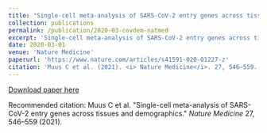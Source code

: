 ```yaml
---
title: "Single-cell meta-analysis of SARS-CoV-2 entry genes across tissues and demographics"
collection: publications
permalink: /publication/2020-03-covdem-natmed
excerpt: 'Single-cell meta-analysis of SARS-CoV-2 entry genes across tissues and demographics'
date: 2020-03-01
venue: 'Nature Medicine'
paperurl: 'https://www.nature.com/articles/s41591-020-01227-z'
citation: 'Muus C et al. (2021). <i> Nature Medicine</i>. 27, 546–559.'
---
```


[Download paper here](http://annacuomo.github.io/files/s41591-020-01227-z.pdf)

Recommended citation: Muus C et al. "Single-cell meta-analysis of SARS-CoV-2 entry genes across tissues and demographics." <i>Nature Medicine</i> 27, 546–559 (2021).
